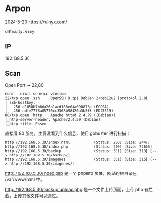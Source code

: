# Arpon

2024-5-20 https://vulnyx.com/

difficulty: easy

## IP

192.168.5.30

## Scan

Open Port -> 22,80

```
PORT   STATE SERVICE VERSION
22/tcp open  ssh     OpenSSH 9.2p1 Debian 2+deb12u2 (protocol 2.0)
| ssh-hostkey:
|   256 e1858b7b6da26b1aed188e08a090872a (ECDSA)
|_  256 adfe7778a05770cc3368b58426a3b363 (ED25519)
80/tcp open  http    Apache httpd 2.4.59 ((Debian))
|_http-server-header: Apache/2.4.59 (Debian)
|_http-title: Essex
```

直接看 80 服务，主页没看到什么信息，使用 gobuster 进行扫描：

```
http://192.168.5.30/index.html           (Status: 200) [Size: 2447]
http://192.168.5.30/index.php            (Status: 200) [Size: 72605]
http://192.168.5.30/backup               (Status: 301) [Size: 313] [--> http://192.168.5.30/backup/]
http://192.168.5.30/imagenes             (Status: 301) [Size: 315] [--> http://192.168.5.30/imagenes/]
```

http://192.168.5.30/index.php 是一个 phpinfo 页面，网站的根目录在 /var/www/html 中。

http://192.168.5.30/backup/upload.php 是一个文件上传页面，上传 php 有拦截，上传其他文件可以通过。
